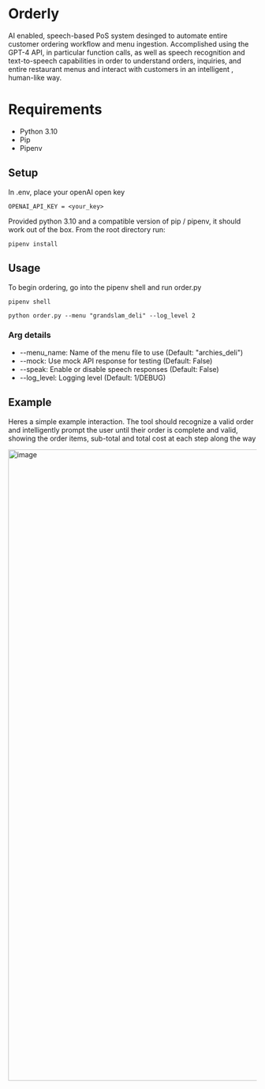 # Orderly 

AI enabled, speech-based PoS system desinged to automate entire customer ordering workflow and menu ingestion. 
Accomplished using the GPT-4 API, in particular function calls, as well as speech recognition and text-to-speech capabilities 
in order to understand orders, inquiries, and entire restaurant menus and interact with customers in an intelligent
, human-like way.

# Requirements
- Python 3.10
- Pip
- Pipenv

## Setup

In .env, place your openAI open key

```
OPENAI_API_KEY = <your_key>
```

Provided python 3.10 and a compatible version of pip / pipenv, it should work out of the box. From the
root directory run:

```
pipenv install
```

## Usage

To begin ordering, go into the pipenv shell and run order.py

```
pipenv shell

python order.py --menu "grandslam_deli" --log_level 2
```

### Arg details
- --menu_name: Name of the menu file to use (Default: "archies_deli")
- --mock: Use mock API response for testing (Default: False)
- --speak: Enable or disable speech responses (Default: False)
- --log_level: Logging level (Default: 1/DEBUG)


## Example 

Heres a simple example interaction. The tool should recognize a valid order and intelligently prompt the 
user until their order is complete and valid, showing the order items, sub-total and total cost at each 
step along the way

<img width="1279" alt="image" src="https://github.com/Will-Murphy/orderly/assets/43630470/241f1404-6cdb-4cc1-beb1-510b94a77093">
